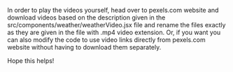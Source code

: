 In order to play the videos yourself, head over to pexels.com website and download videos based on the description given in the src/components/weather/weatherVideo.jsx file and rename the files exactly as they are given in the file with .mp4 video extension. Or, if you want you can also modify the code to use video links directly from pexels.com website without having to download them separately.

Hope this helps!
